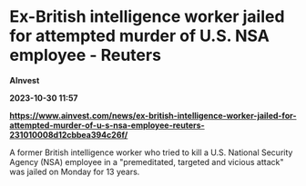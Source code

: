 # Ex-British intelligence worker jailed for attempted murder of U.S. NSA employee - Reuters
**AInvest**

**2023-10-30 11:57**

**https://www.ainvest.com/news/ex-british-intelligence-worker-jailed-for-attempted-murder-of-u-s-nsa-employee-reuters-231010008d12cbbea394c26f/**

A former British intelligence worker who tried to kill a U.S. National Security Agency (NSA) employee in a "premeditated, targeted and vicious attack" was jailed on Monday for 13 years.